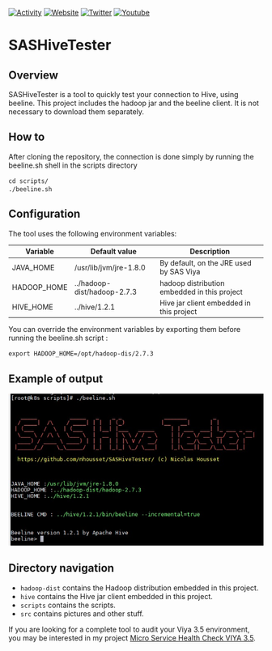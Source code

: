 [![Activity](https://img.shields.io/github/commit-activity/m/nhousset/SASHiveTester)](https://github.com/nhousset/SASHiveTester)
[![Website](https://img.shields.io/website?down_color=red&down_message=down&up_color=green&up_message=up&url=https://www.nicolas-housset.fr)](https://www.nicolas-housset.fr)
[![Twitter](https://img.shields.io/twitter/follow/nicolas_housset?style=social)](https://twitter.com/nicolas_housset)
[![Youtube](https://img.shields.io/youtube/channel/views/UCHxbJPkSGlJxtvPVrmzjxbg?style=social)](https://www.youtube.com/channel/UCHxbJPkSGlJxtvPVrmzjxbg)
# SASHiveTester

## Overview 
SASHiveTester is a tool to quickly test your connection to Hive, using beeline. 
This project includes the hadoop jar and the beeline client. It is not necessary to download them separately. 

## How to

After cloning the repository, the connection is done simply by running the beeline.sh shell in the scripts directory

```
cd scripts/
./beeline.sh
```

## Configuration

The tool uses the following environment variables: 

| Variable  | Default value | Description |
|-----------|-------------------|-------------|
| JAVA_HOME | /usr/lib/jvm/jre-1.8.0                  | By default, on the JRE used by SAS Viya           |
| HADOOP_HOME         | ../hadoop-dist/hadoop-2.7.3                 | hadoop distribution embedded in this project           |
| HIVE_HOME         | ../hive/1.2.1                 | Hive jar client embedded in this project           |

You can override the environment variables by exporting them before running the beeline.sh script :

```
export HADOOP_HOME=/opt/hadoop-dis/2.7.3
```

## Example of output
![sashivetester_output](https://github.com/nhousset/SASHiveTester/blob/main/src/sashivetester_output.jpeg?raw=true)

## Directory navigation

 - `hadoop-dist` contains the Hadoop distribution embedded in this project.
 - `hive` contains the Hive jar client embedded in this project.
 - `scripts` contains the scripts.
 - `src` contains pictures and other stuff.


If you are looking for a complete tool to audit your Viya 3.5 environment, you may be interested in my project  [Micro Service Health Check VIYA 3.5](https://github.com/nhousset/viyaTools/blob/main/msHealthCheck.md).
